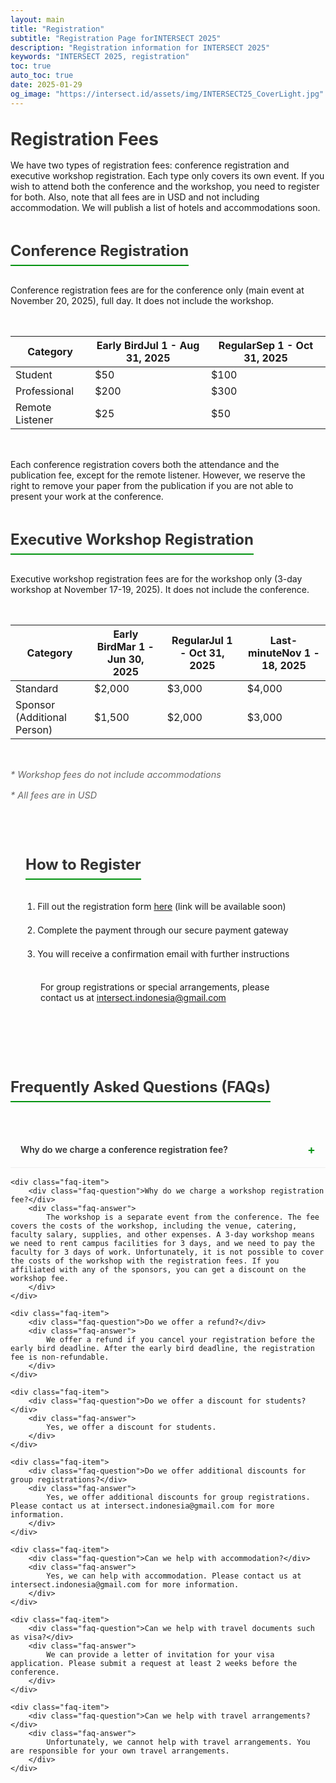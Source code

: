 ```yaml
---
layout: main
title: "Registration"
subtitle: "Registration Page forINTERSECT 2025"
description: "Registration information for INTERSECT 2025"
keywords: "INTERSECT 2025, registration"
toc: true
auto_toc: true
date: 2025-01-29
og_image: "https://intersect.id/assets/img/INTERSECT25_CoverLight.jpg"
---
```


<style>
/* Remove color scheme forcing */
:root {
    color-scheme: auto;
}

/* Base table styles */
.fee-table {
    width: 100%;
    border-collapse: collapse;
    margin: 2rem 0;
    background: transparent;
    box-shadow: 0 1px 3px rgba(0,0,0,0.1);
}

/* Table wrapper for horizontal scroll */
.table-container {
    width: 100%;
    overflow-x: auto;
    -webkit-overflow-scrolling: touch;
    margin: 2rem 0;
    border-radius: 8px;
    position: relative;
}

/* Responsive styles */
@media screen and (max-width: 768px) {
    .table-container {
        margin: 2rem -1rem;  /* Negative margin to allow full-width scroll */
        padding: 0 1rem;
        width: calc(100% + 2rem);
    }
    
    .fee-table {
        margin: 0;  /* Remove table margin inside container */
        min-width: 600px;  /* Ensure minimum width for content */
    }
    
    .fee-table th,
    .fee-table td {
        min-width: 120px;  /* Minimum column width */
    }
    
    .fee-period,
    .deadline {
        white-space: nowrap;  /* Prevent date wrapping */
    }
}

.fee-table th,
.fee-table td {
    padding: 1rem 1.5rem;
    text-align: left;
    border-bottom: 1px solid #eee;
}

.fee-table th {
    background: #039311;
    color: white;
    font-weight: 600;
    text-transform: uppercase;
    font-size: 0.9rem;
    letter-spacing: 0.5px;
}

.fee-table tr:nth-child(even) {
    background: rgba(248, 249, 250, 0.9);
}

.fee-table tr:hover {
    background: rgba(241, 243, 245, 0.95);
}

.fee-category {
    font-weight: 600;
    color: #039311;
}

.fee-note {
    font-size: 0.9rem;
    color: #666;
    font-style: italic;
    margin-top: 1rem;
}

.fee-period {
    display: block;
    color: #039311;
    font-size: 0.85rem;
    margin-bottom: 0.25rem;
}

.deadline {
    color: #666;
    font-size: 0.85rem;
    display: block;
}

.faq-section {
    margin: 2rem 0;
}

.faq-item {
    border-bottom: 1px solid #eee;
    margin-bottom: 1rem;
}

.faq-question {
    font-weight: 600;
    color: #333;
    padding: 1rem;
    cursor: pointer;
    display: flex;
    align-items: center;
    justify-content: space-between;
    background: transparent;
    border-radius: 8px;
    transition: all 0.3s ease;
}

.faq-question:hover {
    background: rgba(248, 249, 250, 0.9);
}

.faq-question::after {
    content: '+';
    font-size: 1.2rem;
    color: #039311;
}

.faq-question.active::after {
    content: '−';
}

.faq-answer {
    padding: 0 1rem;
    max-height: 0;
    overflow: hidden;
    transition: all 0.3s ease;
    opacity: 0;
    color: #666;
    line-height: 1.6;
}

.faq-answer.active {
    padding: 1rem;
    max-height: 500px;
    opacity: 1;
    background: transparent;
    margin: 0.5rem 0;
    border-radius: 8px;
}

/* General Typography Improvements */
h1, h2 {
    color: #333;
    margin: 2rem 0 1rem;
}

h2 {
    font-size: 1.5rem;
    border-bottom: 2px solid #039311;
    padding-bottom: 0.5rem;
    display: inline-block;
}

.registration-steps {
    background: transparent;
    padding: 1.5rem;
    border-radius: 8px;
    margin: 2rem 0;
}

.registration-steps ol {
    margin: 0;
    padding-left: 1.2rem;
}

.registration-steps li {
    margin: 1rem 0;
    line-height: 1.6;
}

.contact-info {
    background: transparent;
    padding: 1rem 1.5rem;
    border-radius: 8px;
    margin: 1rem 0;
}

/* Update timeline table */
.timeline-table {
    background: transparent;
}
</style>

# Registration Fees

We have two types of registration fees: conference registration and executive workshop registration. Each type only covers its own event. If you wish to attend both the conference and the workshop, you need to register for both. Also, note that all fees are in USD and not including accommodation. We will publish a list of hotels and accommodations soon.

## Conference Registration

Conference registration fees are for the conference only (main event at November 20, 2025), full day. It does not include the workshop.

<!-- Conference Registration Table -->
<div class="table-container">
    <table class="timeline-table">
        <thead>
            <tr>
                <th>Category</th>
                <th>Early Bird<span class="date-range">Jul 1 - Aug 31, 2025</span></th>
                <th>Regular<span class="date-range">Sep 1 - Oct 31, 2025</span></th>
            </tr>
        </thead>
        <tbody>
            <tr>
                <td data-label="Category">Student</td>
                <td data-label="Early Bird (Jul 1 - Aug 31)">$50</td>
                <td data-label="Regular (Sep 1 - Oct 31)">$100</td>
            </tr>
            <tr>
                <td data-label="Category">Professional</td>
                <td data-label="Early Bird (Jul 1 - Aug 31)">$200</td>
                <td data-label="Regular (Sep 1 - Oct 31)">$300</td>
            </tr>
            <tr>
                <td data-label="Category">Remote Listener</td>
                <td data-label="Early Bird (Jul 1 - Aug 31)">$25</td>
                <td data-label="Regular (Sep 1 - Oct 31)">$50</td>
            </tr>
        </tbody>
    </table>
</div>

Each conference registration covers both the attendance and the publication fee, except for the remote listener. However, we reserve the right to remove your paper from the publication if you are not able to present your work at the conference.

## Executive Workshop Registration

Executive workshop registration fees are for the workshop only (3-day workshop at November 17-19, 2025). It does not include the conference. 

<div class="table-container">
    <table class="timeline-table">
        <thead>
            <tr>
                <th>Category</th>
                <th>Early Bird<span class="date-range">Mar 1 - Jun 30, 2025</span></th>
                <th>Regular<span class="date-range">Jul 1 - Oct 31, 2025</span></th>
                <th>Last-minute<span class="date-range">Nov 1 - 18, 2025</span></th>
            </tr>
        </thead>
        <tbody>
            <tr>
                <td data-label="Category">Standard</td>
                <td data-label="Early Bird (Mar 1 - Jun 30)">$2,000</td>
                <td data-label="Regular (Jul 1 - Oct 31)">$3,000</td>
                <td data-label="Last-minute (Nov 1 - 18)">$4,000</td>
            </tr>
            <tr>
                <td data-label="Category">Sponsor (Additional Person)</td>
                <td data-label="Early Bird (Mar 1 - Jun 30)">$1,500</td>
                <td data-label="Regular (Jul 1 - Oct 31)">$2,000</td>
                <td data-label="Last-minute (Nov 1 - 18)">$3,000</td>
            </tr>
        </tbody>
    </table>
</div>

<p class="fee-note">* Workshop fees do not include accommodations</p>
<p class="fee-note">* All fees are in USD</p>

<div class="registration-steps">
    <h2>How to Register</h2>
    <ol>
        <li>Fill out the registration form <a href="#">here</a> (link will be available soon)</li>
        <li>Complete the payment through our secure payment gateway</li>
        <li>You will receive a confirmation email with further instructions</li>
    </ol>
    <div class="contact-info">
        For group registrations or special arrangements, please contact us at <a href="mailto:intersect.indonesia@gmail.com">intersect.indonesia@gmail.com</a>
    </div>
</div>

## Frequently Asked Questions (FAQs)
<div class="faq-section">
    <div class="faq-item">
        <div class="faq-question">Why do we charge a conference registration fee?</div>
        <div class="faq-answer">
            We charge a registration fee to cover the costs of the conference, including the venue, catering, and other expenses. The fee is also used to cover the costs of the competition.
        </div>
    </div>
    
    <div class="faq-item">
        <div class="faq-question">Why do we charge a workshop registration fee?</div>
        <div class="faq-answer">
            The workshop is a separate event from the conference. The fee covers the costs of the workshop, including the venue, catering, faculty salary, supplies, and other expenses. A 3-day workshop means we need to rent campus facilities for 3 days, and we need to pay the faculty for 3 days of work. Unfortunately, it is not possible to cover the costs of the workshop with the registration fees. If you affiliated with any of the sponsors, you can get a discount on the workshop fee.
        </div>
    </div>
    
    <div class="faq-item">
        <div class="faq-question">Do we offer a refund?</div>
        <div class="faq-answer">
            We offer a refund if you cancel your registration before the early bird deadline. After the early bird deadline, the registration fee is non-refundable.
        </div>
    </div>
    
    <div class="faq-item">
        <div class="faq-question">Do we offer a discount for students?</div>
        <div class="faq-answer">
            Yes, we offer a discount for students.
        </div>
    </div>
    
    <div class="faq-item">
        <div class="faq-question">Do we offer additional discounts for group registrations?</div>
        <div class="faq-answer">
            Yes, we offer additional discounts for group registrations. Please contact us at intersect.indonesia@gmail.com for more information.
        </div>
    </div>
    
    <div class="faq-item">
        <div class="faq-question">Can we help with accommodation?</div>
        <div class="faq-answer">
            Yes, we can help with accommodation. Please contact us at intersect.indonesia@gmail.com for more information.
        </div>
    </div>
    
    <div class="faq-item">
        <div class="faq-question">Can we help with travel documents such as visa?</div>
        <div class="faq-answer">
            We can provide a letter of invitation for your visa application. Please submit a request at least 2 weeks before the conference.
        </div>
    </div>
    
    <div class="faq-item">
        <div class="faq-question">Can we help with travel arrangements?</div>
        <div class="faq-answer">
            Unfortunately, we cannot help with travel arrangements. You are responsible for your own travel arrangements.
        </div>
    </div>
</div>

<script>
document.querySelectorAll('.faq-question').forEach(question => {
    question.addEventListener('click', () => {
        const answer = question.nextElementSibling;
        const isActive = question.classList.contains('active');
        
        // Close all FAQs
        document.querySelectorAll('.faq-question').forEach(q => q.classList.remove('active'));
        document.querySelectorAll('.faq-answer').forEach(a => a.classList.remove('active'));
        
        // Open clicked FAQ if it wasn't active
        if (!isActive) {
            question.classList.add('active');
            answer.classList.add('active');
        }
    });
});
</script>